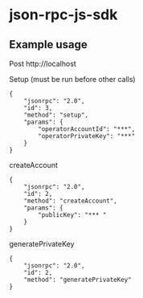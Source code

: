 # json-rpc-js-sdk


## Example usage

Post  http://localhost

Setup (must be run before other calls)

    {
        "jsonrpc": "2.0",
        "id": 3,
        "method": "setup",
        "params": {
            "operatorAccountId": "***",
            "operatorPrivateKey": "***"
        }
    }

createAccount

    {
        "jsonrpc": "2.0",
        "id": 2,
        "method": "createAccount",
        "params": {
            "publicKey": "*** "
        }
    }

generatePrivateKey

    {
        "jsonrpc": "2.0",
        "id": 2,
        "method": "generatePrivateKey"
    }


